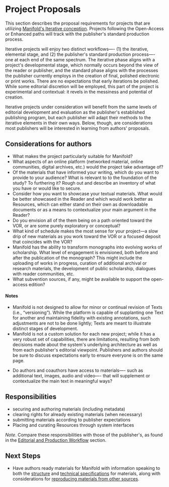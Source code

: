 # Project Proposals

This section describes the proposal requirements for projects that are utilizing [Manifold's Iterative conception](/contents/reference/glossary.md). Projects following the Open-Access or Enhanced paths will track with the publisher's standard production process.

Iterative projects will enjoy two distinct workflows—- (1) the iterative, elemental stage, and (2) the publisher's standard production process—- one at each end of the same spectrum. The iterative phase aligns with a project's developmental stage, which normally occurs beyond the view of the reader or publisher, and the standard phase aligns with the processes the publisher currently employs in the creation of final, polished electronic or print works. There are no expectations that early iterations be polished. While some editorial discretion will be employed, this part of the project is experimental and contextual: it revels in the messiness and potential of creation.

Iterative projects under consideration will benefit from the same levels of editorial development and evaluation as the publisher's established publishing program, but each publisher will adapt their methods to the iterative elements in their own ways. Below, though, are considerations most publishers will be interested in learning from authors' proposals.

## Considerations for authors

*   What makes the project particularly suitable for Manifold?
*   What aspects of an online platform (networked material, online communities, digital archives, etc.) would the project take advantage of?
*   Of the materials that have informed your writing, which do you want to provide to your audience? What is relevant to to the foundation of the study? To furthering it? Rough out and describe an inventory of what you have or would like to secure.
*   Consider how you want to showcase your textual materials. What would be better showcased in the Reader and which would work better as Resources, which can either stand on their own as downloadable documents or as a means to contextualize your main argument in the Reader?
*   Do you envision all of the them being on a path oriented toward the VOR, or are some purely exploratory or conceptual?
*   What kind of schedule makes the most sense for your project—a slow drip of new materials as you work toward the VOR or a focused deposit that coincides with the VOR?
*   Manifold has the ability to transform monographs into evolving works of scholarship. What level of engagement is envisioned, both before and after the publication of the monograph? This might include the uploading of works in progress, curation of additional archival or research materials, the development of public scholarship, dialogues with reader communities, etc.
*   What subvention sources, if any, might be available to support the open-access edition?

#### Notes

*   Manifold is not designed to allow for minor or continual revision of Texts (i.e., “versioning”). While the platform is capable of supplanting one Text for another and maintaining fidelity with existing annotations, such adjustments are not to be done lightly; Texts are meant to illustrate distinct stages of development.
*   Manifold is not a custom solution for each new project; while it has a very robust set of capabilities, there are limitations, resulting from both decisions made about the system's underlying architecture as well as from each publisher's editorial viewpoint. Publishers and authors should be sure to discuss expectations early to ensure everyone is on the same page.

<!--Abandoned -->
*   Do authors and coauthors have access to materials—- such as additional text, images, audio and video—- that will supplement or contextualize the main text in meaningful ways?

<!-- /Abandoned -->

## Responsibilities

*   securing and authoring materials (including metadata)
*   clearing rights for already existing materials (when necessary)
*   submitting materials according to publisher expectations
*   Placing and curating Resources through system interfaces

_Note_. Compare these responsibilities with those of the publisher's, as found in the [Editorial and Production Workflow](/contents/presses/editorial_and_production_workflow.md) section.

## Next Steps

*   Have authors ready materials for Manifold with information speaking to both the [structure](/contents/authors/writing_for_the_web.md) and [technical specifications](/contents/presses/the_backend/projects/resources/README.md) for materials, along with considerations for [reproducing materials from other sources](rights.md).
